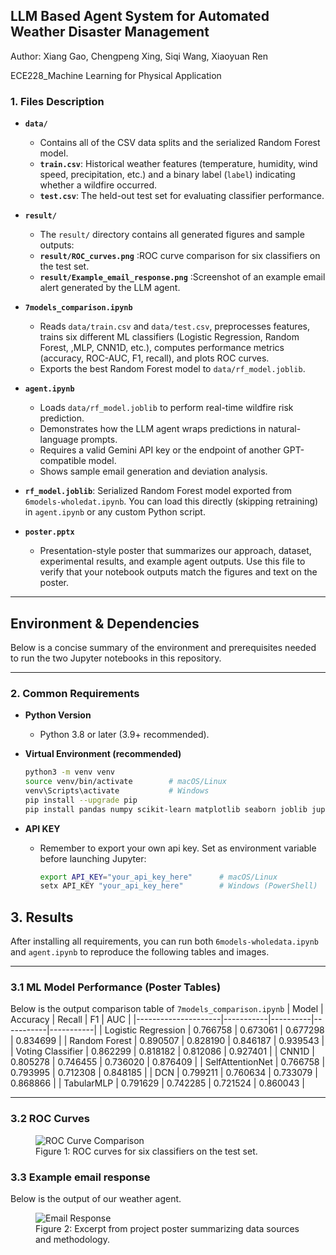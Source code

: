 ## LLM Based Agent System for Automated Weather Disaster Management

Author: Xiang Gao, Chengpeng Xing, Siqi Wang, Xiaoyuan Ren

ECE228_Machine Learning for Physical Application

### 1. Files Description
- **`data/`**  
  - Contains all of the CSV data splits and the serialized Random Forest model.  
  - **`train.csv`**: Historical weather features (temperature, humidity, wind speed, precipitation, etc.) and a binary label (`label`) indicating whether a wildfire occurred.  
  - **`test.csv`**: The held-out test set for evaluating classifier performance.
    
- **`result/`**
  - The `result/` directory contains all generated figures and sample outputs:
  - **`result/ROC_curves.png`**  :ROC curve comparison for six classifiers on the test set.
  - **`result/Example_email_response.png`**  :Screenshot of an example email alert generated by the LLM agent.

- **`7models_comparison.ipynb`**  
  - Reads `data/train.csv` and `data/test.csv`, preprocesses features, trains six different ML classifiers (Logistic Regression, Random Forest, ,MLP, CNN1D, etc.), computes performance metrics (accuracy, ROC-AUC, F1, recall), and plots ROC curves.  
  - Exports the best Random Forest model to `data/rf_model.joblib`.

- **`agent.ipynb`**  
  - Loads `data/rf_model.joblib` to perform real-time wildfire risk prediction.  
  - Demonstrates how the LLM agent wraps predictions in natural-language prompts.  
  - Requires a valid Gemini API key or the endpoint of another GPT-compatible model.  
  - Shows sample email generation and deviation analysis.
  
- **`rf_model.joblib`**: Serialized Random Forest model exported from `6models-wholedat.ipynb`. You can load this directly (skipping retraining) in `agent.ipynb` or any custom Python script.
  
- **`poster.pptx`**  
  - Presentation-style poster that summarizes our approach, dataset, experimental results, and example agent outputs. Use this file to verify that your notebook outputs match the figures and text on the poster.

---

## Environment & Dependencies

Below is a concise summary of the environment and prerequisites needed to run the two Jupyter notebooks in this repository.

---

### 2. Common Requirements

- **Python Version**  
  - Python 3.8 or later (3.9+ recommended).

- **Virtual Environment (recommended)**  
  ```bash
  python3 -m venv venv
  source venv/bin/activate        # macOS/Linux
  venv\Scripts\activate           # Windows
  pip install --upgrade pip
  pip install pandas numpy scikit-learn matplotlib seaborn joblib jupyterlab ipykernel

- **API KEY**
  - Remember to export your own api key. Set as environment variable before launching Jupyter:
    ```bash
    export API_KEY="your_api_key_here"      # macOS/Linux
    setx API_KEY "your_api_key_here"        # Windows (PowerShell)
## 3. Results

After installing all requirements, you can run both `6models-wholedata.ipynb` and `agent.ipynb` to reproduce the following tables and images.

---

### 3.1 ML Model Performance (Poster Tables)

Below is the output comparison table of `7models_comparison.ipynb`
| Model               | Accuracy  | Recall   | F1        | AUC       |
|---------------------|-----------|----------|-----------|-----------|
| Logistic Regression | 0.766758  | 0.673061 | 0.677298  | 0.834699  |
| Random Forest       | 0.890507  | 0.828190 | 0.846187  | 0.939543  |
| Voting Classifier   | 0.862299  | 0.818182 | 0.812086  | 0.927401  |
| CNN1D               | 0.805278  | 0.746455 | 0.736020  | 0.876409  |
| SelfAttentionNet    | 0.766758  | 0.793995 | 0.712308  | 0.848185  |
| DCN                 | 0.799211  | 0.760634 | 0.733079  | 0.868866  |
| TabularMLP          | 0.791629  | 0.742285 | 0.721524  | 0.860043  |

---
### 3.2 ROC Curves

<figure>
  <img src="result/ROC_curves.png" alt="ROC Curve Comparison">
  <figcaption>Figure 1: ROC curves for six classifiers on the test set.</figcaption>
</figure>

### 3.3 Example email response
Below is the output of our weather agent.

<figure>
  <img src="result/Example_email_response.png" alt="Email Response">
  <figcaption>Figure 2: Excerpt from project poster summarizing data sources and methodology.</figcaption>
</figure>

